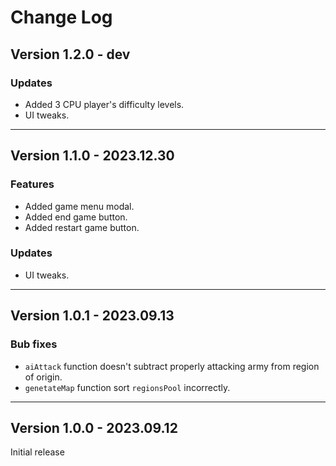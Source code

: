 # Change Log


## Version 1.2.0 - dev

### Updates

* Added 3 CPU player's difficulty levels.
* UI tweaks.

---

## Version 1.1.0 - 2023.12.30

### Features

* Added game menu modal.
* Added end game button.
* Added restart game button.

### Updates

* UI tweaks.

---

## Version 1.0.1 - 2023.09.13

### Bub fixes

* `aiAttack` function doesn't subtract properly attacking army from region of origin.
* `genetateMap` function sort `regionsPool` incorrectly.

---

## Version 1.0.0 - 2023.09.12

Initial release
